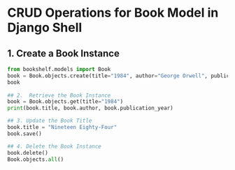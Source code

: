 # CRUD Operations for Book Model in Django Shell

## 1. Create a Book Instance

```python
from bookshelf.models import Book
book = Book.objects.create(title="1984", author="George Orwell", publication_year=1949)
book
 
## 2.  Retrieve the Book Instance
book = Book.objects.get(title="1984")
print(book.title, book.author, book.publication_year)

## 3. Update the Book Title
book.title = "Nineteen Eighty-Four"
book.save()

## 4. Delete the Book Instance
book.delete()
Book.objects.all()
